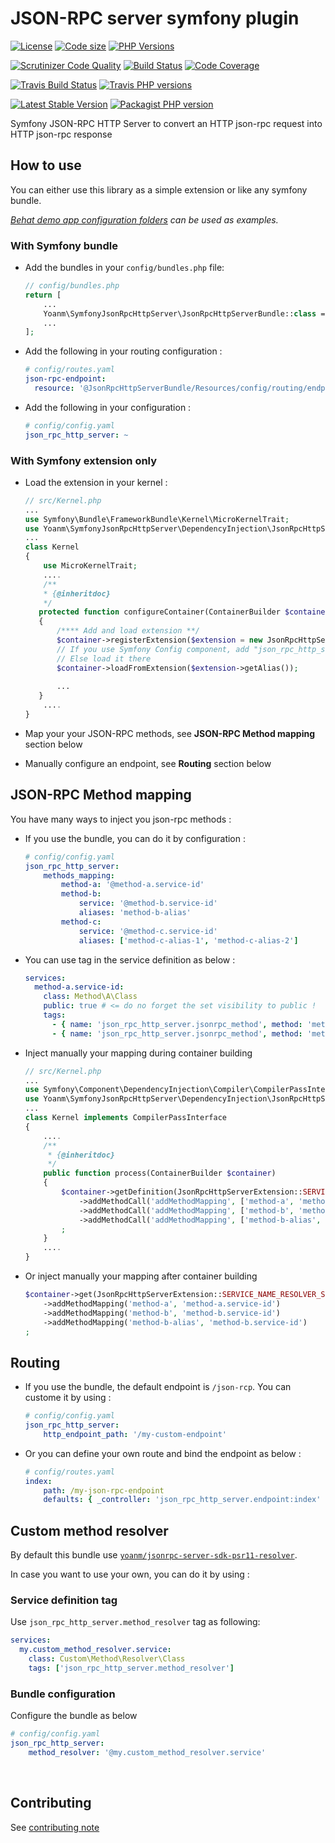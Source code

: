 # JSON-RPC server symfony plugin
 [![License](https://img.shields.io/github/license/yoanm/symfony-jsonrpc-params-validator.svg)](https://github.com/yoanm/symfony-jsonrpc-params-validator) [![Code size](https://img.shields.io/github/languages/code-size/yoanm/symfony-jsonrpc-params-validator.svg)](https://github.com/yoanm/symfony-jsonrpc-params-validator) [![PHP Versions](https://img.shields.io/badge/php-7.0%20%2F%207.1%20%2F%207.2-8892BF.svg)](https://php.net/)

[![Scrutinizer Code Quality](https://scrutinizer-ci.com/g/yoanm/symfony-jsonrpc-params-validator/badges/quality-score.png?b=master)](https://scrutinizer-ci.com/g/yoanm/symfony-jsonrpc-params-validator/?branch=master) [![Build Status](https://scrutinizer-ci.com/g/yoanm/symfony-jsonrpc-params-validator/badges/build.png?b=master)](https://scrutinizer-ci.com/g/yoanm/symfony-jsonrpc-params-validator/build-status/master) [![Code Coverage](https://scrutinizer-ci.com/g/yoanm/symfony-jsonrpc-params-validator/badges/coverage.png?b=master)](https://scrutinizer-ci.com/g/yoanm/symfony-jsonrpc-params-validator/?branch=master)

[![Travis Build Status](https://img.shields.io/travis/yoanm/symfony-jsonrpc-params-validator/master.svg?label=travis)](https://travis-ci.org/yoanm/symfony-jsonrpc-params-validator) [![Travis PHP versions](https://img.shields.io/travis/php-v/yoanm/symfony-jsonrpc-params-validator.svg)](https://travis-ci.org/yoanm/symfony-jsonrpc-params-validator)

[![Latest Stable Version](https://img.shields.io/packagist/v/yoanm/symfony-jsonrpc-params-validator.svg)](https://packagist.org/packages/yoanm/symfony-jsonrpc-params-validator) [![Packagist PHP version](https://img.shields.io/packagist/php-v/yoanm/symfony-jsonrpc-params-validator.svg)](https://packagist.org/packages/yoanm/symfony-jsonrpc-params-validator)

Symfony JSON-RPC HTTP Server to convert an HTTP json-rpc request into HTTP json-rpc response

## How to use

You can either use this library as a simple extension or like any symfony bundle.

*[Behat demo app configuration folders](./features/demo_app/) can be used as examples.*

### With Symfony bundle

 - Add the bundles in your `config/bundles.php` file:
   ```php
   // config/bundles.php
   return [
       ...
       Yoanm\SymfonyJsonRpcHttpServer\JsonRpcHttpServerBundle::class => ['all' => true],
       ...
   ];
   ```
   
 - Add the following in your routing configuration :
   ```yaml
   # config/routes.yaml
   json-rpc-endpoint:
     resource: '@JsonRpcHttpServerBundle/Resources/config/routing/endpoint.xml'
   ```
   
 - Add the following in your configuration :
   ```yaml
   # config/config.yaml
   json_rpc_http_server: ~
   ```

### With Symfony extension only
 - Load the extension in your kernel :
   ```php
   // src/Kernel.php
   ...
   use Symfony\Bundle\FrameworkBundle\Kernel\MicroKernelTrait;
   use Yoanm\SymfonyJsonRpcHttpServer\DependencyInjection\JsonRpcHttpServerExtension;
   ...
   class Kernel
   {
       use MicroKernelTrait;
       ....
       /**
       * {@inheritdoc}
       */
      protected function configureContainer(ContainerBuilder $container, LoaderInterface $loader)
      {
          /**** Add and load extension **/
          $container->registerExtension($extension = new JsonRpcHttpServerExtension());
          // If you use Symfony Config component, add "json_rpc_http_server: ~" in your configuration.
          // Else load it there
          $container->loadFromExtension($extension->getAlias());
          
          ...
      }
       ....
   }
   ```
   
 - Map your your JSON-RPC methods, see **JSON-RPC Method mapping** section below
 - Manually configure an endpoint, see **Routing** section below

## JSON-RPC Method mapping
You have many ways to inject you json-rpc methods :
 - If you use the bundle, you can do it by configuration :
   ```yaml
   # config/config.yaml
   json_rpc_http_server:
       methods_mapping:
           method-a: '@method-a.service-id'
           method-b: 
               service: '@method-b.service-id'
               aliases: 'method-b-alias'
           method-c: 
               service: '@method-c.service-id'
               aliases: ['method-c-alias-1', 'method-c-alias-2']
   ```
 - You can use tag in the service definition as below :
   ```yaml
   services:
     method-a.service-id:
       class: Method\A\Class
       public: true # <= do no forget the set visibility to public !
       tags:
         - { name: 'json_rpc_http_server.jsonrpc_method', method: 'method-a' }
         - { name: 'json_rpc_http_server.jsonrpc_method', method: 'method-a-alias' }
   ```
 - Inject manually your mapping during container building
   ```php
   // src/Kernel.php
   ...
   use Symfony\Component\DependencyInjection\Compiler\CompilerPassInterface;
   use Yoanm\SymfonyJsonRpcHttpServer\DependencyInjection\JsonRpcHttpServerExtension;
   ...
   class Kernel implements CompilerPassInterface
   {
       ....
       /**
        * {@inheritdoc}
        */
       public function process(ContainerBuilder $container)
       {
           $container->getDefinition(JsonRpcHttpServerExtension::SERVICE_NAME_RESOLVER_SERVICE_NAME)
               ->addMethodCall('addMethodMapping', ['method-a', 'method-a.service-id'])
               ->addMethodCall('addMethodMapping', ['method-b', 'method-b.service-id'])
               ->addMethodCall('addMethodMapping', ['method-b-alias', 'method-b.service-id'])
           ;
       }
       ....
   }
   ```
 - Or inject manually your mapping after container building
   ```php
   $container->get(JsonRpcHttpServerExtension::SERVICE_NAME_RESOLVER_SERVICE_NAME)
       ->addMethodMapping('method-a', 'method-a.service-id')
       ->addMethodMapping('method-b', 'method-b.service-id')
       ->addMethodMapping('method-b-alias', 'method-b.service-id')
   ;
   ```
 
## Routing
 - If you use the bundle, the default endpoint is `/json-rcp`. You can custome it by using : 
   ```yaml
   # config/config.yaml
   json_rpc_http_server: 
       http_endpoint_path: '/my-custom-endpoint'
   ```
   
 - Or you can define your own route and bind the endpoint as below :
   ```yaml
   # config/routes.yaml
   index:
       path: /my-json-rpc-endpoint
       defaults: { _controller: 'json_rpc_http_server.endpoint:index' }
   ```
   
## Custom method resolver

By default this bundle use [`yoanm/jsonrpc-server-sdk-psr11-resolver`](https://github.com/yoanm/php-jsonrpc-server-sdk-psr11-resolver).

In case you want to use your own, you can do it by using : 

### Service definition tag
Use `json_rpc_http_server.method_resolver` tag as following:
```yaml
services:
  my.custom_method_resolver.service:
    class: Custom\Method\Resolver\Class
    tags: ['json_rpc_http_server.method_resolver']
```

### Bundle configuration
Configure the bundle as below
```yaml
# config/config.yaml
json_rpc_http_server:
    method_resolver: '@my.custom_method_resolver.service'
```
   

## Contributing
See [contributing note](./CONTRIBUTING.md)
